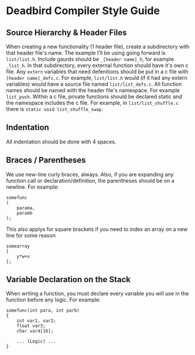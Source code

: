 # Deadbird Compiler Style Guide

## Source Hierarchy & Header Files
When creating a new functionality (1 header file), create a subdirectory with that header file's name. The example I'll be using going forward is `list/list.h`. Include gaurds should be `_[header name]_h`, for example `_list_h`. In that subdirectory, every external function should have it's own c file. Any `extern` variables that need defenitions should be put in a c file with `[header name]_defs.c`. For example, `list/list.h` would (if it had any extern variables) would have a source file named `list/list_defs.c`. All function names should be named with the header file's namespace. For example `list_push`. Within a c file, private functions should be declared static and the namespace includes the c file. For example, in `list/list_shuffle.c` there is `static void list_shuffle_swap`.

## Indentation
All indentation should be done with 4 spaces.

## Braces / Parentheses
We use new-line curly braces, always. Also, if you are expanding any function call or declaration/definition, the parentheses should be on a newline. For example:

    somefunc
    (
        parama,
        paramb
    );

This also applys for square brackets if you need to index an array on a new line for some reason

    somearray
    [
        y*w+x
    ];

## Variable Declaration on the Stack
When writing a function, you must declare every variable you will use in the function before any logic. For example:

    somefunc(int para, int parb)
    {
        int var1, var2;
        float var3;
        char var4[16];

        ... (Logic) ...
    }

